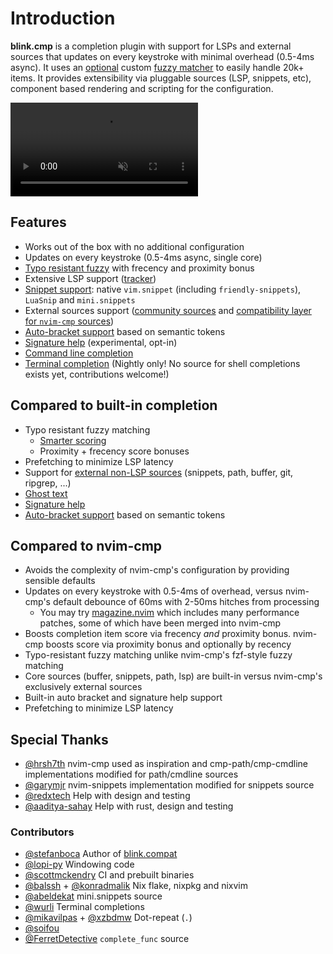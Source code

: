 # Introduction

**blink.cmp** is a completion plugin with support for LSPs and external sources that updates on every keystroke with minimal overhead (0.5-4ms async). It uses an [optional](/configuration/fuzzy.html#rust-vs-lua-implementation) custom [fuzzy matcher](https://github.com/saghen/frizbee) to easily handle 20k+ items. It provides extensibility via pluggable sources (LSP, snippets, etc), component based rendering and scripting for the configuration.

<video controls autoplay muted src="https://github.com/user-attachments/assets/bd1e25dd-48b0-4d33-90f4-1468d822f2be"></video>

## Features

- Works out of the box with no additional configuration
- Updates on every keystroke (0.5-4ms async, single core)
- [Typo resistant fuzzy](https://github.com/saghen/frizbee) with frecency and proximity bonus
- Extensive LSP support ([tracker](/development/lsp-tracker))
- [Snippet support](/configuration/snippets): native `vim.snippet` (including `friendly-snippets`), `LuaSnip` and `mini.snippets`
- External sources support ([community sources](/configuration/sources#community-sources) and [compatibility layer for `nvim-cmp` sources](https://github.com/saghen/blink.compat))
- [Auto-bracket support](/configuration/completion#auto-brackets) based on semantic tokens
- [Signature help](/configuration/signature) (experimental, opt-in)
- [Command line completion](/modes/cmdline)
- [Terminal completion](/modes/term) (Nightly only! No source for shell completions exists yet, contributions welcome!)

## Compared to built-in completion

- Typo resistant fuzzy matching
  - [Smarter scoring](https://github.com/saghen/frizbee#algorithm)
  - Proximity + frecency score bonuses
- Prefetching to minimize LSP latency
- Support for [external non-LSP sources](/configuration/sources.html#community-sources) (snippets, path, buffer, git, ripgrep, ...)
- [Ghost text](/configuration/completion.html#ghost-text)
- [Signature help](/configuration/signature.html)
- [Auto-bracket support](/configuration/completion.html#auto-brackets) based on semantic tokens

## Compared to nvim-cmp

- Avoids the complexity of nvim-cmp's configuration by providing sensible defaults
- Updates on every keystroke with 0.5-4ms of overhead, versus nvim-cmp's default debounce of 60ms with 2-50ms hitches from processing
  - You may try [magazine.nvim](https://github.com/iguanacucumber/magazine.nvim) which includes many performance patches, some of which have been merged into nvim-cmp
- Boosts completion item score via frecency _and_ proximity bonus. nvim-cmp boosts score via proximity bonus and optionally by recency
- Typo-resistant fuzzy matching unlike nvim-cmp's fzf-style fuzzy matching
- Core sources (buffer, snippets, path, lsp) are built-in versus nvim-cmp's exclusively external sources
- Built-in auto bracket and signature help support
- Prefetching to minimize LSP latency

## Special Thanks

- [@hrsh7th](https://github.com/hrsh7th/) nvim-cmp used as inspiration and cmp-path/cmp-cmdline implementations modified for path/cmdline sources
- [@garymjr](https://github.com/garymjr) nvim-snippets implementation modified for snippets source
- [@redxtech](https://github.com/redxtech) Help with design and testing
- [@aaditya-sahay](https://github.com/aaditya-sahay) Help with rust, design and testing

### Contributors

- [@stefanboca](https://github.com/stefanboca) Author of [blink.compat](https://github.com/saghen/blink.compat)
- [@lopi-py](https://github.com/lopi-py) Windowing code
- [@scottmckendry](https://github.com/scottmckendry) CI and prebuilt binaries
- [@balssh](https://github.com/Balssh) + [@konradmalik](https://github.com/konradmalik) Nix flake, nixpkg and nixvim
- [@abeldekat](https://github.com/abeldekat) mini.snippets source
- [@wurli](https://github.com/wurli) Terminal completions
- [@mikavilpas](https://github.com/mikavilpas) + [@xzbdmw](https://github.com/xzbdmw) Dot-repeat (`.`)
- [@soifou](https://github.com/soifou)
- [@FerretDetective](https://github.com/FerretDetective) `complete_func` source
